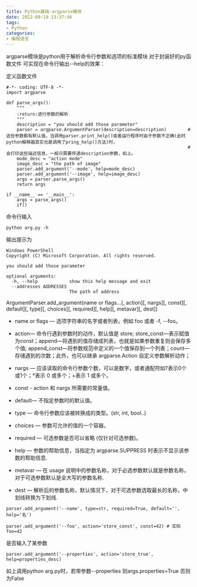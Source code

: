 ```yaml
---
title: Python基础-argparse模块
date: 2022-09-19 13:37:46
tags:
- Python
categories: 
- 编程语言
---
```

argparse模块是python用于解析命令行参数和选项的标准模块 对于封装好的py函数文件 可实现在命令行输出--help的效果：

定义函数文件
```
#-*- coding: UTF-8 -*-
import argparse

def parse_args():
    """
    :return:进行参数的解析
    """
    description = "you should add those parameter" 
    parser = argparse.ArgumentParser(description=description)        # 这些参数都有默认值，当调用parser.print_help()或者运行程序时由于参数不正确(此时python解释器其实也是调用了pring_help()方法)时，
                                                                     # 会打印这些描述信息，一般只需要传递description参数，如上。
    mode_desc = "action mode"
    image_desc = "the path of image"
    parser.add_argument('--mode', help=mode_desc)
    parser.add_argument('--image', help=image_desc)
    args = parser.parse_args()
    return args

if __name__ == '__main__':
    args = parse_args()
    if()
```
命令行输入
```
python arg.py -h
```
输出提示为
```
Windows PowerShell
Copyright (C) Microsoft Corporation. All rights reserved.   

you should add those parameter

optional arguments:
  -h, --help            show this help message and exit
  --addresses ADDRESSES
                        The path of address

```

ArgumentParser.add_argument(name or flags...[,  action][, nargs][, const][, default][, type][, choices][, required][, help][, metavar][, dest])

+ name or flags — 选项字符串的名字或者列表，例如 foo 或者 -f, --foo。
+ action— 命令行遇到参数时的动作，默认值是 store; store_const—表示赋值为const；append—将遇到的值存储成列表，也就是如果参数重复则会保存多个值; append_const—将参数规范中定义的一个值保存到一个列表；count—存储遇到的次数；此外，也可以继承 argparse.Action 自定义参数解析动作；

+ nargs — 应该读取的命令行参数个数，可以是数字，或者通配符如?表示0个或1个；*表示 0 或多个；+表示 1 或多个。

+ const - action 和 nargs 所需要的常量值。
+ default— 不指定参数时的默认值。
+ type — 命令行参数应该被转换成的类型。(str, int, bool..)
+ choices — 参数可允许的值的一个容器。
+ required — 可选参数是否可以省略 (仅针对可选参数)。
+ help — 参数的帮助信息，当指定为 argparse.SUPPRESS 时表示不显示该参数的帮助信息.
+ metavar — 在 usage 说明中的参数名称，对于必选参数默认就是参数名称，对于可选参数默认是全大写的参数名称.
+ dest — 解析后的参数名称，默认情况下，对于可选参数选取最长的名称，中划线转换为下划线.

```
parser.add_argument('--name', type=str, required=True, default='', help='名')

parser.add_argument('--foo', action='store_const', const=42) # 实际foo=42

```
是否输入了某参数
```
parser.add_argument('--properties', action='store_true', help=properties_desc) 
```
如上调用python arg.py时，若带参数--properties 则args.properties=True 否则为False